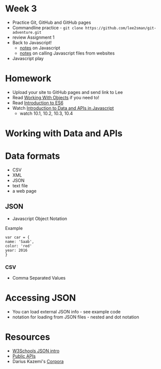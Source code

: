 # Week 3

* Practice Git, GitHub and GitHub pages
* Commandline practice - ```git clone https://github.com/lee2sman/git-adventure.git```
* review Assignment 1
* Back to Javascript!
  * [notes](javascript-reintro.md) on Javascript
  * [notes](week1_code/Javascript101.md) on calling Javascript files from websites
* Javascript play

# Homework
  * Upload your site to GitHub pages and send link to Lee
  * Read [Working With Objects](https://developer.mozilla.org/en-US/docs/Web/JavaScript/Guide/Working_with_Objects) if you need to!
  * Read [Introduction to ES6](https://learn.co/lessons/introduction-to-es6)
  * Watch [Introduction to Data and APIs in Javascript](https://www.youtube.com/watch?list=PLRqwX-V7Uu6a-SQiI4RtIwuOrLJGnel0r&time_continue=1&v=rJaXOFfwGVw)
    * watch 10.1, 10.2, 10.3, 10.4

# Working with Data and APIs

# Data formats
* CSV
* XML
* JSON
* text file
* a web page

## JSON 
* Javascript Object Notation

Example

```
var car = {
name: 'Saab',
color: 'red'
year: 2016
}
```

### CSV
* Comma Separated Values

# Accessing JSON
* You can load external JSON info - see example code
* notation for loading from JSON files - nested and dot notation

# Resources
* [W3Schools JSON intro](https://www.w3schools.com/js/js_json_intro.asp)
* [Public APIs](https://github.com/toddmotto/public-apis)
* Darius Kazemi's [Corpora](https://github.com/dariusk/corpora)
